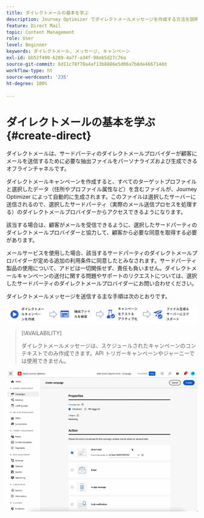 ```yaml
---
title: ダイレクトメールの基本を学ぶ
description: Journey Optimizer でダイレクトメールメッセージを作成する方法を説明します
feature: Direct Mail
topic: Content Management
role: User
level: Beginner
keywords: ダイレクトメール, メッセージ, キャンペーン
exl-id: bb52f400-6289-4a7f-a34f-98eb5d27c76a
source-git-commit: 6d11c78f78a4af13b8886e5d06a7b8de466714dd
workflow-type: ht
source-wordcount: '235'
ht-degree: 100%

---
```


# ダイレクトメールの基本を学ぶ {#create-direct}

ダイレクトメールは、サードパーティのダイレクトメールプロバイダーが顧客にメールを送信するために必要な抽出ファイルをパーソナライズおよび生成できるオフラインチャネルです。

ダイレクトメールキャンペーンを作成すると、すべてのターゲットプロファイルと選択したデータ（住所やプロファイル属性など）を含むファイルが、Journey Optimizer によって自動的に生成されます。このファイルは選択したサーバーに送信されるので、選択したサードパーティ（実際のメール送信プロセスを処理する）のダイレクトメールプロバイダーからアクセスできるようになります。

該当する場合は、顧客がメールを受信できるように、選択したサードパーティのダイレクトメールプロバイダーと協力して、顧客から必要な同意を取得する必要があります。

メールサービスを使用した場合、該当するサードパーティのダイレクトメールプロバイダーが定める追加の利用条件に同意したとみなされます。サードパーティ製品の使用について、アドビは一切関係せず、責任も負いません。ダイレクトメールキャンペーンの送付に関する問題やサポートのリクエストについては、選択したサードパーティのダイレクトメールプロバイダーにお問い合わせください。

ダイレクトメールメッセージを送信する主な手順は次のとおりです。

![](assets/dm-creation-process.png)

>[!AVAILABILITY]
>
>ダイレクトメールメッセージは、スケジュールされたキャンペーンのコンテキストでのみ作成できます。API トリガーキャンペーンやジャーニーでは使用できません。

![](../rn/assets/do-not-localize/gif-dm.gif)


